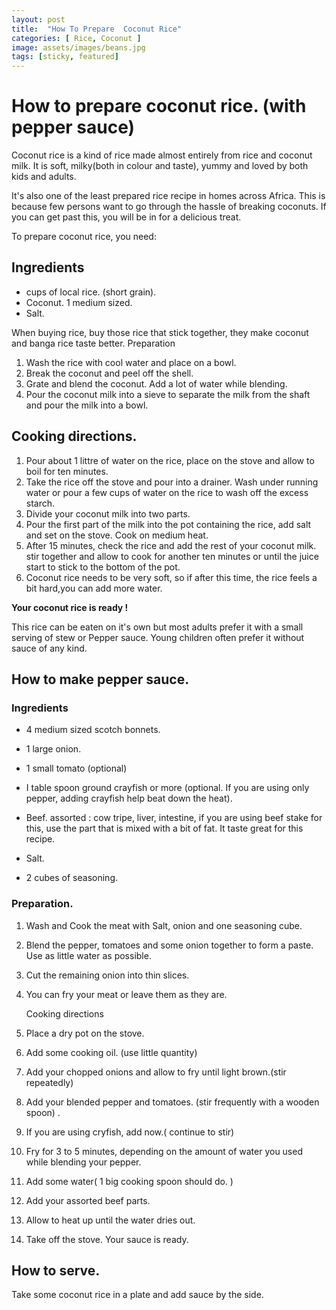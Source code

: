 ```yaml
---
layout: post
title:  "How To Prepare  Coconut Rice"
categories: [ Rice, Coconut ]
image: assets/images/beans.jpg
tags: [sticky, featured]
---
```


# How to prepare coconut rice. (with pepper sauce)

Coconut rice is a kind of rice made almost entirely from rice and coconut milk. It is soft, milky(both in colour and taste), yummy and loved by both  kids and adults.

It's also one of the least prepared rice recipe in homes across Africa. This is because few persons want to go through the hassle of breaking coconuts. If you can get past this, you will be in for a delicious treat.

To prepare coconut rice, you need:

## Ingredients 

-  cups of local rice. (short grain). 
- Coconut. 1 medium sized.
- Salt. 
 

When buying rice, buy those rice that stick together, they make coconut and banga rice taste better.
Preparation

1. Wash the rice with cool water and place on a bowl. 
2. Break the coconut and peel off the shell. 
3. Grate and blend the coconut. Add a lot of water while blending. 
4. Pour the coconut milk into a sieve to separate the milk from the shaft and pour the milk into a bowl.
    
## Cooking directions. 

1. Pour about 1 littre of water on the rice, place on the stove and allow to boil for ten minutes. 
2. Take the rice off the stove and pour into a drainer. Wash under running water or pour a few cups of water on the rice to wash off the excess starch. 
3. Divide your coconut milk into two parts. 
4. Pour the first part of the milk into the pot containing the rice, add salt and set on the stove. Cook on medium heat. 
5. After 15  minutes, check the rice and add the rest of your coconut milk. stir together and allow to cook for another ten minutes or until the juice start to stick to the bottom of the pot.
6. Coconut rice needs to be very soft, so if after this time, the rice feels a bit hard,you can add more water.

**Your coconut rice is ready !**

  This rice can be eaten on it's own but most adults prefer it with a small serving of stew or Pepper sauce. Young children often prefer it without sauce of any kind. 

## How to make pepper sauce.

### Ingredients

- 4 medium sized scotch bonnets. 
- 1 large onion. 
- 1 small tomato (optional) 
- I table spoon ground crayfish or more (optional. If you are using only pepper, adding crayfish help beat down the heat). 

- Beef.  assorted : cow tripe, liver, intestine, if you are using beef stake for this, use the part that is mixed with a bit of fat. It taste great for this recipe. 
- Salt. 
- 2 cubes of seasoning. 
  
### Preparation. 
1. Wash and Cook the meat with Salt, onion and one seasoning cube. 
2. Blend the pepper, tomatoes and some onion together to form a paste. Use as little water as possible. 
3. Cut the remaining onion into thin slices. 
4. You can fry your meat or leave them as they are. 
 
   Cooking directions

1. Place a dry pot on the stove. 
2. Add some cooking oil. (use little quantity) 
3. Add your chopped onions and allow to fry until light brown.(stir repeatedly) 
4. Add your blended pepper and tomatoes. (stir frequently with a wooden spoon) . 
5. If you are using cryfish, add now.( continue to stir) 
6. Fry for 3 to 5 minutes, depending on the amount of water you used while blending your pepper. 
7. Add some water( 1 big cooking spoon should do. )
8. Add your assorted beef parts. 
9. Allow to heat up until the water dries out. 
10. Take off the stove. Your sauce is ready.
 
## How to serve.

Take some coconut rice in a plate and add sauce by the side. 



